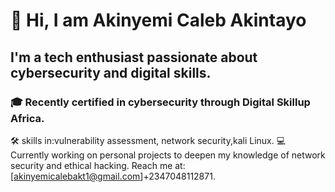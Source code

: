 # 👋 Hi, I am Akinyemi Caleb Akintayo
## I'm a tech enthusiast passionate about cybersecurity and digital skills.
### 🎓 Recently certified in cybersecurity through Digital Skillup Africa.
🛠️ skills in:vulnerability assessment, network security,kali Linux.
💻 Currently working on personal projects to deepen my knowledge of network security and ethical hacking.
Reach me at:
[akinyemicalebakt1@gmail.com]+2347048112871.
